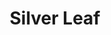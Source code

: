 ---
title: Silver Leaf
price: 18.00
tags: ["dog-collars"]
description: For the silver dog.
size: All
fileds: silver-leaf
templateKey: product-page-layout
image: catty/silver-leaf.jpg
customField: 
    name: Select Size
    values: [{name: 'XSmall', priceChange: 0}, {name: 'Small', priceChange: 2},{name: 'Medium', priceChange: 5.00},{name: 'Large', priceChange: 7.00}, {name: 'XLarge', priceChange: 12 }]
---